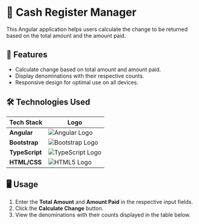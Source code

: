# 🌈 Cash Register Manager

This Angular application helps users calculate the change to be returned based on the total amount and the amount paid.


## 🎉 Features
- Calculate change based on total amount and amount paid.
- Display denominations with their respective counts.
- Responsive design for optimal use on all devices.

## 🛠️ Technologies Used

| Tech Stack       | Logo                                           |
|------------------|------------------------------------------------|
| **Angular**      | ![Angular Logo](https://upload.wikimedia.org/wikipedia/commons/a/a9/Angular_logo.svg) |
| **Bootstrap**    | ![Bootstrap Logo](https://upload.wikimedia.org/wikipedia/commons/b/b2/Bootstrap_logo_1.svg) |
| **TypeScript**   | ![TypeScript Logo](https://upload.wikimedia.org/wikipedia/commons/4/4c/TypeScript_logo_2020.svg) |
| **HTML/CSS**     | ![HTML5 Logo](https://upload.wikimedia.org/wikipedia/commons/6/61/HTML5_logo_and_wordmark.svg) |


## 🖥️ Usage
1. Enter the **Total Amount** and **Amount Paid** in the respective input fields.
2. Click the **Calculate Change** button.
3. View the denominations with their counts displayed in the table below.
